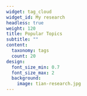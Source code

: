 ```yaml
---
widget: tag_cloud
widget_id: My research
headless: true
weight: 120
title: Popular Topics
subtitle: ""
content:
  taxonomy: tags
  count: 20
design:
  font_size_min: 0.7
  font_size_max: 2
  background:
    image: tian-research.jpg
---
```

